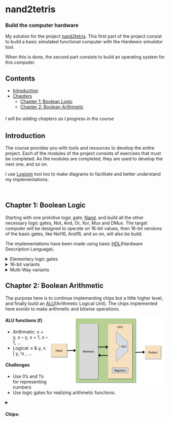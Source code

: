 # nand2tetris

### Build the computer hardware

My solution for the project [nand2tetris](https://www.nand2tetris.org/course). This first part of the project consist to build a basic simulated functional computer with the _Hardware simulator_ tool. 

When this is done, the second part consists to build an operating system for this computer.


## Contents
- [Introduction](#Introduction)
- [Chapters](#Chapters)
    - [Chapter 1: Boolean Logic](#Chapter_1)
    - [Chapter 2: Boolean Arithmetic](#Chapter_2)

###### *I will be adding chapters as I progress in the course*

<a name='Introduction'></a>
 
## Introduction

The course provides you with tools and resources to develop the entire project. Each of the modules of the project consists of exercises that must be completed. As the modules are completed, they are used to develop the next one, and so on.

I use [Logisim](http://www.cburch.com/logisim/index.html) tool too to make diagrams to facilitate and better understand my implementations.

<br>

<a name='Chapters'></a>

<a name='Chapter_1'></a>
 
## Chapter 1: Boolean Logic

Starting with one primitive logic gate, [Nand](https://en.wikipedia.org/wiki/NAND_gate), and build all the other necessary logic gates, Not, And, Or, Xor, Mux and DMux.
The target computer will be designed to operate on 16-bit values, then 16-bit versions of the basic gates, like Not16,
And16, and so on, will also be build.

The implementations have been made using basic [HDL](https://en.wikipedia.org/wiki/Hardware_description_language)(Hardware Description Language).

<details>
<summary> Elementary logic gates </summary>

- [x] Not
- [x] And
- [x] Or
- [x] Xor
- [x] Mux (Multiplexer)
- [x] DMux (Demultiplexer)

</details>

<details>
<summary> 16-bit variants </summary>

- [x] Not16
- [x] And16
- [x] Or16
- [x] Mux16

</details>

<details>
<summary> Multi-Way variants </summary>

- [x] Or8Way
- [x] Mux4Way16
- [x] Mux8Way16
- [x] DMux4Way
- [x] DMux8Way

</details>

<a name='Chapter_2'></a>
 
## Chapter 2: Boolean Arithmetic

The purpose here is to continue implementing chips but a little higher level, and finally build an [ALU](https://en.wikipedia.org/wiki/Arithmetic_logic_unit)(Arithmetic Logical Unit).
The chips implemented here avoids to make arithmetic and bitwise operations.

<img align="right" height="220px" src="https://github.com/esettes/nand2tetris/blob/main/diagrams/utils/computer_system.png">

#### ALU functions (f)
- Arithmetic: x + y, x – y, x + 1, x – 1, ...
- Logical: x & y, x | y, !x , ...


#### Challenges
- Use 0’s and 1’s for representing numbers
- Use logic gates for realizing arithmetic functions.

<details>
<summary><h4> Chips: </h4></summary>

- [x] HalfAdder
- [x] FullAdder
- [ ] Add16 (16-bit adder)
- [ ] Inc16 (16-bit incrementor)
- [ ] ALU

</details>
